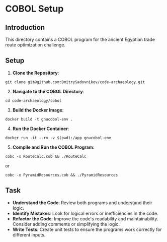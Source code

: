 # COBOL Setup

## Introduction
This directory contains a COBOL program for the ancient Egyptian trade route optimization challenge.

## Setup

1. **Clone the Repository**:
```
git clone git@github.com:DmitrySadovnikov/code-archaeology.git
```

2. **Navigate to the COBOL Directory**:
```
cd code-archaeology/cobol
```

3. **Build the Docker Image**:
```
docker build -t gnucobol-env .
```

4. **Run the Docker Container**:
```
docker run -it --rm -v $(pwd):/app gnucobol-env
```

5. **Compile and Run the COBOL Program**:
```
cobc -x RouteCalc.cob && ./RouteCalc
```

or

```
cobc -x PyramidResources.cob && ./PyramidResources
```

## Task
- **Understand the Code**: Review both programs and understand their logic.
- **Identify Mistakes**: Look for logical errors or inefficiencies in the code.
- **Refactor the Code**: Improve the code's readability and maintainability. Consider adding comments or simplifying the logic.
- **Write Tests**: Create unit tests to ensure the programs work correctly for different inputs.
